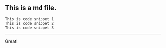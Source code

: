 ## This is a md file.

	This is code snippet 1
	This is code snippet 2
	This is code snippet 3

- - - 
Great!
